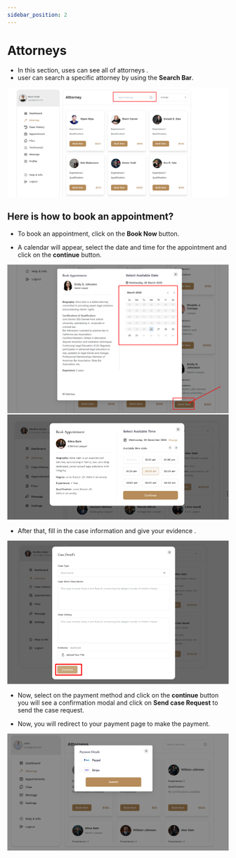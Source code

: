 ```yaml
---
sidebar_position: 2
---
```


# Attorneys


- In this section, uses can see all of attorneys .
- user can search a specific attorney by using the **Search Bar**.


![attorneys](./img/2.png)


## Here is how to book an appointment?

- To book an appointment, click on the **Book Now** button.

- A calendar will appear, select the date and time for the appointment and click on the **continue** button.

![attorneys](./img/3.png)
![attorneys](./img/5.png)

- After that, fill in the case information and give your evidence .

![attorneys](./img/1.png)

- Now, select on the payment method and click on the **continue** button you will see a confirmation modal and click on **Send case Request** to send the case request.

- Now, you will redirect to your payment page to make the payment.

![attorneys](./img/9.png)

